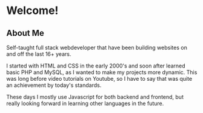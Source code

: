 # Welcome!

## About Me
Self-taught full stack webdeveloper that have been building websites on and off the last 16+ years.

I started with HTML and CSS in the early 2000's and soon after learned basic PHP and MySQL, as I wanted to make my projects more dynamic.
This was long before video tutorials on Youtube, so I have to say that was quite an achievement by today's standards.

These days I mostly use Javascript for both backend and frontend, but really looking forward in learning other languages in the future.
